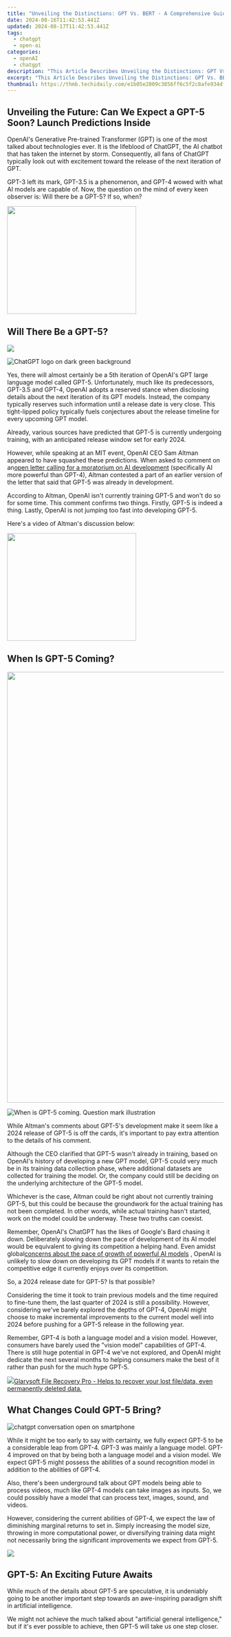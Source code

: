 ```yaml
---
title: "Unveiling the Distinctions: GPT Vs. BERT - A Comprehensive Guide"
date: 2024-08-16T11:42:53.441Z
updated: 2024-08-17T11:42:53.441Z
tags:
  - chatgpt
  - open-ai
categories:
  - openAI
  - chatgpt
description: "This Article Describes Unveiling the Distinctions: GPT Vs. BERT - A Comprehensive Guide"
excerpt: "This Article Describes Unveiling the Distinctions: GPT Vs. BERT - A Comprehensive Guide"
thumbnail: https://thmb.techidaily.com/e1b05e2809c3856ff6c5f2c8afe934df9f995bbf6570df176d0a70872d45fdc2.jpg
---
```


## Unveiling the Future: Can We Expect a GPT-5 Soon? Launch Predictions Inside

 OpenAI's Generative Pre-trained Transformer (GPT) is one of the most talked about technologies ever. It is the lifeblood of ChatGPT, the AI chatbot that has taken the internet by storm. Consequently, all fans of ChatGPT typically look out with excitement toward the release of the next iteration of GPT.

 GPT-3 left its mark, GPT-3.5 is a phenomenon, and GPT-4 wowed with what AI models are capable of. Now, the question on the mind of every keen observer is: Will there be a GPT-5? If so, when?

<!-- affiliate ads begin -->
<a href="https://printrendy.pxf.io/c/5597632/1453721/17020" target="_top" id="1453721"><img src="//a.impactradius-go.com/display-ad/17020-1453721" border="0" alt="" width="300" height="250"/></a><img height="0" width="0" src="https://imp.pxf.io/i/5597632/1453721/17020" style="position:absolute;visibility:hidden;" border="0" />
<!-- affiliate ads end -->
## Will There Be a GPT-5?

<!-- affiliate ads begin -->
<a href="https://store.revouninstaller.com/order/checkout.php?PRODS=28010250&QTY=1&AFFILIATE=108875&CART=1"><img src="https://secure.avangate.com/images/merchant/4282ec8de8c9be897e7aff4aa231b1a4/336__280a.jpg" border="0"></a>
<!-- affiliate ads end -->
![ChatGPT logo on dark green background ](https://static1.makeuseofimages.com/wordpress/wp-content/uploads/2023/04/chatgpt-privacy-risk.jpg)

 Yes, there will almost certainly be a 5th iteration of OpenAI's GPT large language model called GPT-5\. Unfortunately, much like its predecessors, GPT-3.5 and GPT-4, OpenAI adopts a reserved stance when disclosing details about the next iteration of its GPT models. Instead, the company typically reserves such information until a release date is very close. This tight-lipped policy typically fuels conjectures about the release timeline for every upcoming GPT model.

 Already, various sources have predicted that GPT-5 is currently undergoing training, with an anticipated release window set for early 2024.

 However, while speaking at an MIT event, OpenAI CEO Sam Altman appeared to have squashed these predictions. When asked to comment on an[open letter calling for a moratorium on AI development](https://www.makeuseof.com/why-elon-musk-want-to-pause-ai-development/) (specifically AI more powerful than GPT-4), Altman contested a part of an earlier version of the letter that said that GPT-5 was already in development.

 According to Altman, OpenAI isn't currently training GPT-5 and won't do so for some time. This comment confirms two things. Firstly, GPT-5 is indeed a thing. Lastly, OpenAI is not jumping too fast into developing GPT-5.

Here's a video of Altman's discussion below:

<!-- affiliate ads begin -->
<a href="https://caperobbin.sjv.io/c/5597632/2006118/18460" target="_top" id="2006118"><img src="//a.impactradius-go.com/display-ad/18460-2006118" border="0" alt="" width="300" height="250"/></a><img height="0" width="0" src="https://imp.pxf.io/i/5597632/2006118/18460" style="position:absolute;visibility:hidden;" border="0" />
<!-- affiliate ads end -->
## When Is GPT-5 Coming?

<!-- affiliate ads begin -->
<a href="https://lightailing.sjv.io/c/5597632/1725213/17190" target="_top" id="1725213"><img src="//a.impactradius-go.com/display-ad/17190-1725213" border="0" alt="" width="1000" height="1000"/></a><img height="0" width="0" src="https://imp.pxf.io/i/5597632/1725213/17190" style="position:absolute;visibility:hidden;" border="0" />
<!-- affiliate ads end -->
![When is GPT-5 coming. Question mark illustration](https://static1.makeuseofimages.com/wordpress/wp-content/uploads/2023/04/pexels-pixabay-356079-1.jpg)

 While Altman's comments about GPT-5's development make it seem like a 2024 release of GPT-5 is off the cards, it's important to pay extra attention to the details of his comment.

 Although the CEO clarified that GPT-5 wasn't already in training, based on OpenAI's history of developing a new GPT model, GPT-5 could very much be in its training data collection phase, where additional datasets are collected for training the model. Or, the company could still be deciding on the underlying architecture of the GPT-5 model.

 Whichever is the case, Altman could be right about not currently training GPT-5, but this could be because the groundwork for the actual training has not been completed. In other words, while actual training hasn't started, work on the model could be underway. These two truths can coexist.

 Remember, OpenAI's ChatGPT has the likes of Google's Bard chasing it down. Deliberately slowing down the pace of development of its AI model would be equivalent to giving its competition a helping hand. Even amidst global[concerns about the pace of growth of powerful AI models](https://www.makeuseof.com/signs-ai-development-is-moving-too-fast/) , OpenAI is unlikely to slow down on developing its GPT models if it wants to retain the competitive edge it currently enjoys over its competition.

So, a 2024 release date for GPT-5? Is that possible?

 Considering the time it took to train previous models and the time required to fine-tune them, the last quarter of 2024 is still a possibility. However, considering we've barely explored the depths of GPT-4, OpenAI might choose to make incremental improvements to the current model well into 2024 before pushing for a GPT-5 release in the following year.

 Remember, GPT-4 is both a language model and a vision model. However, consumers have barely used the "vision model" capabilities of GPT-4\. There is still huge potential in GPT-4 we've not explored, and OpenAI might dedicate the next several months to helping consumers make the best of it rather than push for the much hype GPT-5.

<!-- affiliate ads begin -->
<a href="https://order.glarysoft.com/order/checkout.php?PRODS=35408920&QTY=1&AFFILIATE=108875&CART=1"><img src="https://secure.avangate.com/images/merchant/6734fa703f6633ab896eecbdfad8953a/products/FR-200-1.png" border="0">Glarysoft File Recovery Pro - Helps to recover your lost file/data, even permanently deleted data. </a>
<!-- affiliate ads end -->
## What Changes Could GPT-5 Bring?

![chatgpt conversation open on smartphone](https://static1.makeuseofimages.com/wordpress/wp-content/uploads/2023/04/smartphone-chatgpt-1.jpg)

 While it might be too early to say with certainty, we fully expect GPT-5 to be a considerable leap from GPT-4\. GPT-3 was mainly a language model. GPT-4 improved on that by being both a language model and a vision model. We expect GPT-5 might possess the abilities of a sound recognition model in addition to the abilities of GPT-4.

 Also, there's been underground talk about GPT models being able to process videos, much like GPT-4 models can take images as inputs. So, we could possibly have a model that can process text, images, sound, and videos.

 However, considering the current abilities of GPT-4, we expect the law of diminishing marginal returns to set in. Simply increasing the model size, throwing in more computational power, or diversifying training data might not necessarily bring the significant improvements we expect from GPT-5.

<!-- affiliate ads begin -->
<a href="https://secure.2checkout.com/order/checkout.php?PRODS=33729450&QTY=1&AFFILIATE=108875&CART=1"><img src="https://secure.avangate.com/images/merchant/7f687767ccf20fcea1c9dc4a5adc2326/Digisigner_banner_728_x_90_color_version.png" border="0"></a>
<!-- affiliate ads end -->
## GPT-5: An Exciting Future Awaits

 While much of the details about GPT-5 are speculative, it is undeniably going to be another important step towards an awe-inspiring paradigm shift in artificial intelligence.

 We might not achieve the much talked about "artificial general intelligence," but if it's ever possible to achieve, then GPT-5 will take us one step closer.


<ins class="adsbygoogle"
     style="display:block"
     data-ad-format="autorelaxed"
     data-ad-client="ca-pub-7571918770474297"
     data-ad-slot="1223367746"></ins>



<ins class="adsbygoogle"
     style="display:block"
     data-ad-client="ca-pub-7571918770474297"
     data-ad-slot="8358498916"
     data-ad-format="auto"
     data-full-width-responsive="true"></ins>


